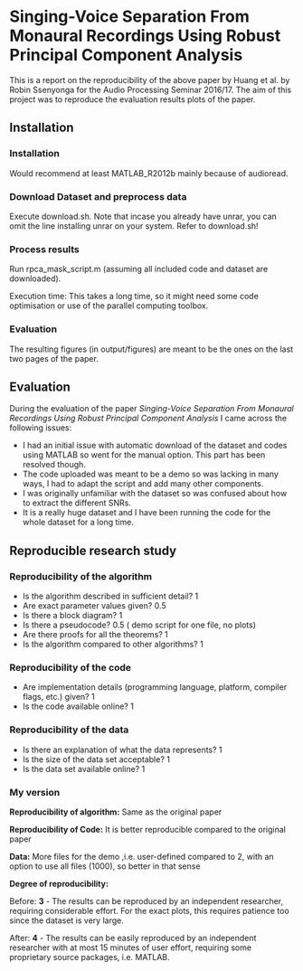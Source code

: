 # Singing-Voice Separation From Monaural Recordings Using Robust Principal Component Analysis 

This is a report on the reproducibility of the above paper by Huang et al. by Robin Ssenyonga for the Audio Processing Seminar 2016/17. The aim of this project was to reproduce the evaluation results plots of the paper.

## Installation

### Installation

Would recommend at least MATLAB_R2012b mainly because of audioread.

### Download Dataset and preprocess data

Execute download.sh. Note that incase you already have unrar, you can omit the line installing unrar on your system. Refer to download.sh!

### Process results

Run rpca_mask_script.m (assuming all included code and dataset are downloaded). 

Execution time: This takes a long time, so it might need some code optimisation or use of the parallel computing toolbox.

### Evaluation

The resulting figures (in output/figures) are meant to be the ones on the last two pages of the paper.

## Evaluation

During the evaluation of the paper *Singing-Voice Separation From Monaural Recordings Using Robust Principal Component Analysis* I came across the following issues:
- I had an initial issue with automatic download of the dataset and codes using MATLAB so went for the manual option. This part has been resolved though.
- The code uploaded was meant to be a demo so was lacking in many ways, I had to adapt the script and add many other components.
- I was originally unfamiliar with the dataset so was confused about how to extract the different SNRs.
- It is a really huge dataset and I have been running the code for the whole dataset for a long time.

## Reproducible research study

### Reproducibility of the algorithm
- Is the algorithm described in sufficient detail? 1
- Are exact parameter values given? 0.5
- Is there a block diagram? 1
- Is there a pseudocode? 0.5 ( demo script for one file, no plots)
- Are there proofs for all the theorems? 1
- Is the algorithm compared to other algorithms? 1


### Reproducibility of the code
- Are implementation details (programming language, platform, compiler flags, etc.) given? 1
- Is the code available online? 1

### Reproducibility of the data
- Is there an explanation of what the data represents? 1
- Is the size of the data set acceptable? 1
- Is the data set available online? 1


### My version
**Reproducibility of algorithm:** Same as the original paper

**Reproducibility of Code:** It is better reproducible compared to the original paper

**Data:** More files for the demo ,i.e. user-defined compared to 2, with an option to use all files (1000), so better in that sense

**Degree of reproducibility:**

Before: **3** - The results can be reproduced by an independent researcher, requiring considerable effort. For the exact plots, this requires patience too since the dataset is very large.

After: **4** - The results can be easily reproduced by an independent researcher with at most 15 minutes of user effort, requiring some proprietary source packages, i.e. MATLAB.
